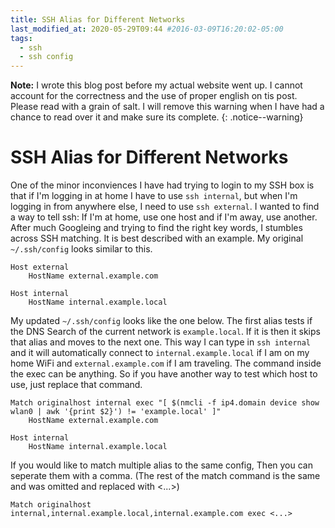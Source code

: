 ```yaml
---
title: SSH Alias for Different Networks
last_modified_at: 2020-05-29T09:44 #2016-03-09T16:20:02-05:00
tags: 
  - ssh
  - ssh config
---
```


**Note:** I wrote this blog post before my actual website went up. I cannot account for the correctness and the use of proper english on tis post. Please read with a grain of salt. I will remove this warning when I have had a chance to read over it and make sure its complete.
{: .notice--warning}

# SSH Alias for Different Networks
One of the minor inconviences I have had trying to login to my SSH box is that if I'm logging in at home I have to use `ssh internal`, but when I'm logging in from anywhere else, I need to use `ssh external`. I wanted to find a way to tell ssh: If I'm at home, use one host and if I'm away, use another. After much Googleing and trying to find the right key words, I stumbles across SSH matching. It is best described with an example. My original `~/.ssh/config` looks similar to this.


```
Host external
    HostName external.example.com

Host internal
    HostName internal.example.local
```

My updated `~/.ssh/config` looks like the one below. The first alias tests if the DNS Search of the current network is `example.local`. If it is then it skips that alias and moves to the next one. This way I can type in `ssh internal` and it will automatically connect to `internal.example.local` if I am on my home WiFi and `external.example.com` if I am traveling. The command inside the exec can be anything. So if you have another way to test which host to use, just replace that command.

```
Match originalhost internal exec "[ $(nmcli -f ip4.domain device show wlan0 | awk '{print $2}') != 'example.local' ]"
    HostName external.example.com

Host internal
    HostName internal.example.local
```

If you would like to match multiple alias to the same config, Then you can seperate them with a comma. (The rest of the match command is the same and was omitted and replaced with <...>)

```
Match originalhost internal,internal.example.local,internal.example.com exec <...>
```